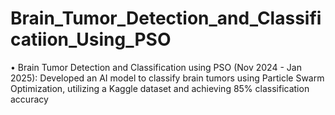 # Brain_Tumor_Detection_and_Classificatiion_Using_PSO
• Brain Tumor Detection and Classification using PSO (Nov 2024 - Jan 2025): Developed an AI model to classify brain tumors using Particle Swarm Optimization, utilizing a Kaggle dataset and achieving 85% classification accuracy
